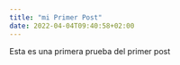```yaml
---
title: "mi Primer Post"
date: 2022-04-04T09:40:58+02:00
---
```


Esta es una primera prueba del primer post
